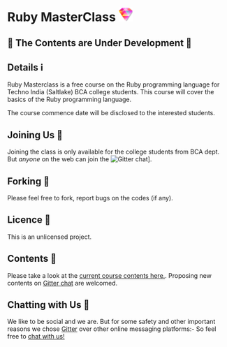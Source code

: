 # Ruby MasterClass ![Ruby MasterClass](https://github.com/Souravgoswami/ruby-masterclass/blob/master/logo/pngs/32x32.png)

## 🚧 The Contents are Under Development 🚧

## Details ℹ️
Ruby Masterclass is a free course on the Ruby programming language for Techno India (Saltlake) BCA college students.
This course will cover the basics of the Ruby programming language.

The course commence date will be disclosed to the interested students.

## Joining Us 🌟
Joining the class is only available for the college students from BCA dept. But *anyone* on the web can join the ![Gitter chat](https://gitter.im/ruby-masterclass/ruby-masterclass)].

## Forking 🍴
Please feel free to fork, report bugs on the codes (if any).

## Licence 🔑
This is an unlicensed project.

## Contents 📝
Please take a look at the [current course contents here.](https://github.com/Souravgoswami/ruby-masterclass/tree/master/contents/contents.pdf). Proposing new contents on [Gitter chat](https://gitter.im/ruby-masterclass/ruby-masterclass) are welcomed.

## Chatting with Us 💬
We like to be social and we are. But for some safety and other important reasons we chose [Gitter](https://gitter.im/ruby-masterclass/ruby-masterclass) over other online messaging platforms:- So feel free to [chat with us!](https://gitter.im/ruby-masterclass/ruby-masterclass)
